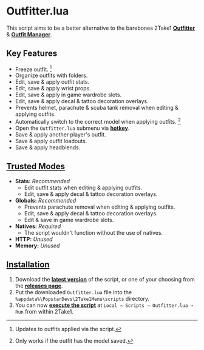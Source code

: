 # Outfitter.lua
This script aims to be a better alternative to the barebones 2Take1 [**Outfitter**](https://gta.2take1.menu/features/local/outfitter/) & [**Outfit Manager**](https://gta.2take1.menu/features/local/outfits/).

## Key Features
- Freeze outfit. [^1]
- Organize outfits with folders.
- Edit, save & apply outfit stats.
- Edit, save & apply wrist props.
- Edit, save & apply in game wardrobe slots.
- Edit, save & apply decal & tattoo decoration overlays.
- Prevents helmet, parachute & scuba tank removal when editing & applying outfits.
- Automatically switch to the correct model when applying outfits. [^2]
- Open the `Outfitter.lua` submenu via [**hotkey**](https://gta.2take1.menu/setup/keybinds/#feature-hotkeys).
- Save & apply another player's outfit.
- Save & apply outfit loadouts.
- Save & apply headblends.

## [Trusted Modes](https://gta.2take1.menu/dev/scripts/#trusted-mode)
- **Stats:** *Recommended*
    - Edit outfit stats when editing & applying outfits.
    - Edit, save & apply decal & tattoo decoration overlays.
- **Globals:** *Recommended*
    - Prevents parachute removal when editing & applying outfits.
    - Edit, save & apply decal & tattoo decoration overlays.
    - Edit & save in game wardrobe slots.
- **Natives:** *Required*
    - The script wouldn't function without the use of natives.
- **HTTP:** *Unused*
- **Memory:** *Unused*

## [Installation](https://gta.2take1.menu/dev/scripts/#manual-installation)
1. Download the [**latest version**](https://github.com/Bassrex100/Outfitter.lua/releases/latest/download/Outfitter.lua) of the script, or one of your choosing from the [**releases page**](https://github.com/Bassrex100/Outfitter.lua/releases).
2. Put the downloaded `Outfitter.lua` file into the `%appdata%\PopstarDevs\2Take1Menu\scripts` directory.
3. You can now [**execute the script**](https://gta.2take1.menu/dev/scripts/#running-scripts) at `Local → Scripts → Outfitter.lua → Run` from within 2Take1.

[^1]: Updates to outfits applied via the script.
[^2]: Only works if the outfit has the model saved.
